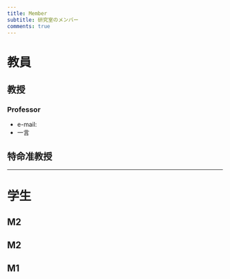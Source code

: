 ```yaml
---
title: Member
subtitle: 研究室のメンバー
comments: true
---
```


# 教員
## 教授　
### Professor 
+ e-mail:
+ 一言

## 特命准教授

-----

# 学生
## M2

## M2

## M1

